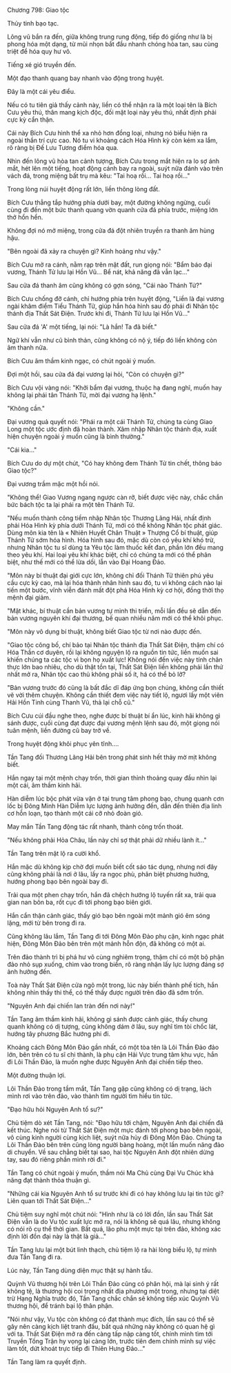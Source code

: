 




Chương 798: Giao tộc


Thủy tinh bạo tạc.

Lông vũ bắn ra đến, giữa không trung rung động, tiếp đó giống như là bị phong hóa một dạng, từ mũi nhọn bắt đầu nhanh chóng hòa tan, sau cùng triệt để hóa quy hư vô.

Tiếng xé gió truyền đến.

Một đạo thanh quang bay nhanh vào động trong huyệt.

Đây là một cái yêu điểu.

Nếu có tu tiên giả thấy cảnh này, liền có thể nhận ra là một loại tên là Bích Cưu yêu thú, thân mang kịch độc, đối mặt loại này yêu thú, nhất định phải cực kỳ cẩn thận.

Cái này Bích Cưu hình thể xa nhỏ hơn đồng loại, nhưng nó biểu hiện ra ngoài thần trí cực cao. Nó tu vi khoảng cách Hóa Hình kỳ còn kém xa lắm, rõ ràng bị Đế Lưu Tương điểm hóa qua.

Nhìn đến lông vũ hòa tan cảnh tượng, Bích Cưu trong mắt hiện ra lo sợ ánh mắt, hét lên một tiếng, hoạt động cánh bay ra ngoài, suýt nữa đánh vào trên vách đá, trong miệng bất trụ mà kêu: "Tai hoạ rồi... Tai hoạ rồi..."

Trong lòng núi huyệt động rất lớn, liền thông lòng đất.

Bích Cưu thẳng tắp hướng phía dưới bay, một đường không ngừng, cuối cùng đi đến một bức thanh quang vờn quanh cửa đá phía trước, miệng lớn thở hổn hển.

Không đợi nó mở miệng, trong cửa đá đột nhiên truyền ra thanh âm hùng hậu.

"Bên ngoài đã xảy ra chuyện gì? Kinh hoảng như vậy."

Bích Cưu mở ra cánh, nằm rạp trên mặt đất, run giọng nói: "Bẩm báo đại vương, Thánh Tử lưu lại Hồn Vũ... Bể nát, khả năng đã vẫn lạc..."

Sau cửa đá thanh âm cũng không có gợn sóng, "Cái nào Thánh Tử?"

Bích Cưu chống đỡ cánh, chỉ hướng phía trên huyệt động, "Liền là đại vương ngài khâm điểm Tiểu Thánh Tử, giúp hắn hóa hình sau đó phái đi Nhân tộc thánh địa Thất Sát Điện. Trước khi đi, Thánh Tử lưu lại Hồn Vũ..."

Sau cửa đá 'A' một tiếng, lại nói: "Là hắn! Ta đã biết."

Ngữ khí vẫn như cũ bình thản, cũng không có nộ ý, tiếp đó liền không còn âm thanh nữa.

Bích Cưu âm thầm kinh ngạc, có chút ngoài ý muốn.

Đợi một hồi, sau cửa đá đại vương lại hỏi, "Còn có chuyện gì?"

Bích Cưu vội vàng nói: "Khởi bẩm đại vương, thuộc hạ đang nghĩ, muốn hay không lại phái tân Thánh Tử, mời đại vương hạ lệnh."

"Không cần."

Đại vương quả quyết nói: "Phái ra một cái Thánh Tử, chúng ta cùng Giao Long một tộc ước định đã hoàn thành. Xâm nhập Nhân tộc thánh địa, xuất hiện chuyện ngoài ý muốn cũng là bình thường."

"Cái kia..."

Bích Cưu do dự một chút, "Có hay không đem Thánh Tử tin chết, thông báo Giao tộc?"

Đại vương trầm mặc một hồi nói.

"Không thể! Giao Vương ngang ngược càn rỡ, biết được việc này, chắc chắn bức bách tộc ta lại phái ra một tên Thánh Tử.

"Nếu muốn thành công tiềm nhập Nhân tộc Thương Lãng Hải, nhất định phải Hóa Hình kỳ phía dưới Thánh Tử, mới có thể không Nhân tộc phát giác. Dùng môn kia tên là « Nhiên Huyết Chân Thuật » Thượng Cổ bí thuật, giúp Thánh Tử sớm hóa hình. Hóa hình sau đó, mặc dù còn có yêu khí khó trừ, nhưng Nhân tộc tu sĩ dùng ta Yêu tộc làm thuốc kết đan, phần lớn đều mang theo yêu khí. Hai loại yêu khí khác biệt, chỉ có chúng ta mới có thể phân biệt, như thế mới có thể lừa dối, lẫn vào Đại Hoang Đảo.

"Môn này bí thuật đại giới cực lớn, không chỉ đối Thánh Tử thiên phú yêu cầu cực kỳ cao, mà lại hóa thành nhân hình sau đó, tu vi không cách nào lại tiến một bước, vĩnh viễn đánh mất đột phá Hóa Hình kỳ cơ hội, đồng thời thọ mệnh đại giảm.

"Mặt khác, bí thuật cần bản vương tự mình thi triển, mỗi lần đều sẽ dẫn đến bản vương nguyên khí đại thương, bế quan nhiều năm mới có thể khôi phục.

"Môn này vô dụng bí thuật, không biết Giao tộc từ nơi nào được đến.

"Giao tộc công bố, chí bảo tại Nhân tộc thánh địa Thất Sát Điện, thậm chí có Hóa Thần cơ duyên, rồi lại không nguyện lộ ra nguồn tin tức, liền muốn sai khiến chúng ta các tộc vì bọn họ xuất lực! Không nói đến việc này tính chân thực lớn bao nhiêu, cho dù thật tồn tại, Thất Sát Điện liền không phải lần thứ nhất mở ra, Nhân tộc cao thủ không phải số ít, há có thể bỏ lỡ?

"Bản vương trước đó cũng là bất đắc dĩ đáp ứng bọn chúng, không cần thiết vẽ vời thêm chuyện. Không cần thiết đem việc này tiết lộ, ngươi lấy một viên Hải Hồn Tinh cùng Thanh Vũ, thả lại chỗ cũ."

Bích Cưu cúi đầu nghe theo, nghe được bí thuật bí ẩn lúc, kinh hãi không gì sánh được, cuối cùng đạt được đại vương mệnh lệnh sau đó, một giọng nói tuân mệnh, liền đường cũ bay trở về.

Trong huyệt động khôi phục yên tĩnh....

Tần Tang đối Thương Lãng Hải bên trong phát sinh hết thảy mờ mịt không biết.

Hắn ngay tại một mệnh chạy trốn, thời gian thỉnh thoảng quay đầu nhìn lại một cái, âm thầm kinh hãi.

Hàn diễm lúc bộc phát vừa vặn ở tại trung tâm phong bạo, chung quanh cơn lốc bị Đông Minh Hàn Diễm lực lượng ảnh hưởng đến, dẫn đến thiên địa linh cơ hỗn loạn, tạo thành một cái cỡ nhỏ đoàn gió.

May mắn Tần Tang động tác rất nhanh, thành công trốn thoát.

"Nếu không phải Hỏa Châu, lần này chỉ sợ thật phải dữ nhiều lành ít..."

Tần Tang trên mặt lộ ra cười khổ.

Hắn mặc dù không kịp chờ đợi muốn biết cốt sáo tác dụng, nhưng nơi đây cũng không phải là nơi ở lâu, lấy ra ngọc phù, phân biệt phương hướng, hướng phong bạo bên ngoài bay đi.

Trải qua một phen chạy trốn, hắn đã chệch hướng lộ tuyến rất xa, trải qua gian nan bôn ba, rốt cục đi tới phong bạo biên giới.

Hắn cẩn thận cảnh giác, thấy gió bạo bên ngoài một mảnh gió êm sóng lặng, mới từ bên trong đi ra.

Cũng không lâu lắm, Tần Tang đi tới Đông Môn Đảo phụ cận, kinh ngạc phát hiện, Đông Môn Đảo bên trên một mảnh hỗn độn, đã không có một ai.

Trên đảo thành trì bị phá hư vô cùng nghiêm trọng, thậm chí có một bộ phận đảo nhỏ sụp xuống, chìm vào trong biển, rõ ràng nhận lấy lực lượng đáng sợ ảnh hưởng đến.

Toà này Thất Sát Điện cửa ngõ một trong, lúc này biến thành phế tích, hắn không nhìn thấy thi thể, có thể thấy được người trên đảo đã sớm trốn.

"Nguyên Anh đại chiến lan tràn đến nơi này!"

Tần Tang âm thầm kinh hãi, không gì sánh được cảnh giác, thấy chung quanh không có dị tượng, cũng không dám ở lâu, suy nghĩ tìm tòi chốc lát, hướng tây phương Bắc hướng phi đi.

Khoảng cách Đông Môn Đảo gần nhất, có một tòa tên là Lôi Thần Đảo đảo lớn, bên trên có tu sĩ chi thành, là phụ cận Hải Vực trung tâm khu vực, hắn đi Lôi Thần Đảo, là muốn nghe được Nguyên Anh đại chiến tiếp theo.

Một đường thuận lợi.

Lôi Thần Đảo trong tầm mắt, Tần Tang gặp cũng không có dị trạng, lách mình rơi vào trên đảo, vào thành tìm người tìm hiểu tin tức.

"Đạo hữu hỏi Nguyên Anh tổ sư?"

Chủ tiệm dò xét Tần Tang, nói: "Đạo hữu tới chậm, Nguyên Anh đại chiến đã kết thúc. Nghe nói từ Thất Sát Điện một mực đánh tới phong bạo bên ngoài, vô cùng kinh người cùng kịch liệt, suýt nữa hủy đi Đông Môn Đảo. Chúng ta Lôi Thần Đảo bên trên cũng lòng người bàng hoàng, một lần muốn nâng đảo di chuyển. Về sau chẳng biết tại sao, hai tộc Nguyên Anh đột nhiên dừng tay, sau đó riêng phần mình rời đi."

Tần Tang có chút ngoài ý muốn, thầm nói Ma Chủ cùng Đại Vu Chúc khả năng đạt thành thỏa thuận gì.

"Những cái kia Nguyên Anh tổ sư trước khi đi có hay không lưu lại tin tức gì? Liên quan tới Thất Sát Điện..."

Chủ tiệm suy nghĩ một chút nói: "Hình như là có lời đồn, lần sau Thất Sát Điện vẫn là do Vu tộc xuất lực mở ra, nói là không sẽ quá lâu, nhưng không có nói rõ cụ thể thời gian. Bất quá, lão phu một mực tại trên đảo, không xác định lời đồn đại này là thật là giả..."

Tần Tang lưu lại một bút linh thạch, chủ tiệm lộ ra hài lòng biểu lộ, tự mình đưa Tần Tang đi ra.

Lúc này, Tần Tang dùng diện mục thật sự hành tẩu.

Quỳnh Vũ thương hội trên Lôi Thần Đảo cũng có phân hội, mà lại sinh ý rất không tệ, là thương hội coi trọng nhất địa phương một trong, nhưng tại diệt trừ Hạng Nghĩa trước đó, Tần Tang chắc chắn sẽ không tiếp xúc Quỳnh Vũ thương hội, để tránh bại lộ thân phận.

"Nói như vậy, Vu tộc còn không có đạt thành mục đích, lần sau có thể sẽ gây nên càng kịch liệt tranh đấu, bất quá những này không có quan hệ gì với ta. Thất Sát Điện mở ra đến càng tấp nập càng tốt, chính mình tìm tới Truyền Tống Trận hy vọng lại càng lớn, trước tiên đem chính mình sự việc làm tốt, dứt khoát trực tiếp đi Thiên Hưng Đảo..."

Tần Tang làm ra quyết định.




